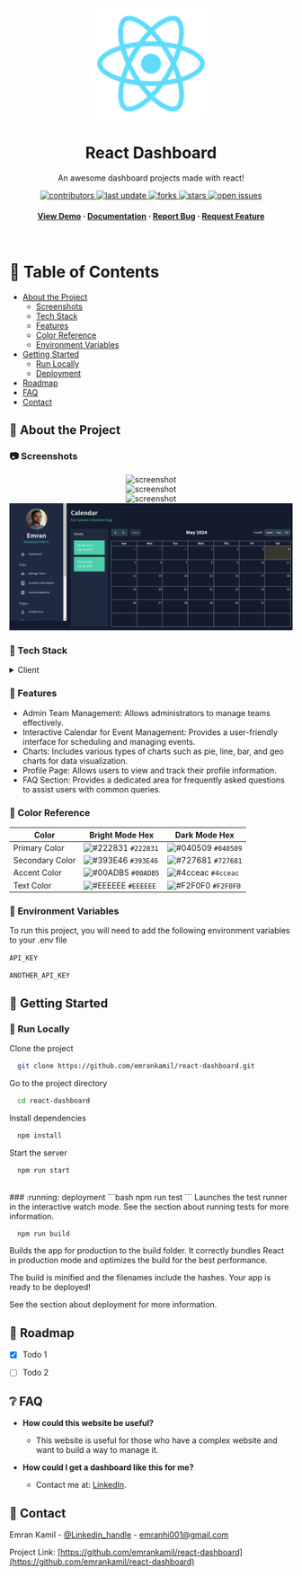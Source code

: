 
<div align="center">

  <img src="https://github.com/emrankamil/react-dashboard/blob/main/public/logo192.png" alt="logo" width="200" height="auto" />
  <h1>React Dashboard</h1>
  
  <p>
    An awesome dashboard projects made with react! 
  </p>
  
  
<!-- Badges -->
<p>
  <a href="https://github.com/Louis3797/awesome-readme-template/graphs/contributors">
    <img src="https://img.shields.io/github/contributors/emrankamil/react-dashboard" alt="contributors" />
  </a>
  <a href="">
    <img src="https://img.shields.io/github/last-commit/emrankamil/react-dashboard" alt="last update" />
  </a>
  <a href="https://github.com/emrankamil/react-dashboard/network/members">
    <img src="https://img.shields.io/github/forks/emrankamil/react-dashboard" alt="forks" />
  </a>
  <a href="https://github.com/emrankamil/react-dashboard/stargazers">
    <img src="https://img.shields.io/github/stars/emrankamil/react-dashboard" alt="stars" />
  </a>
  <a href="https://github.com/Louis3797/awesome-readme-template/issues/">
    <img src="https://img.shields.io/github/issues/emrankamil/react-dashboard" alt="open issues" />
  </a>
</p>
   
<h4>
    <a href="https://github.com/emrankamil/react-dashboard">View Demo</a>
  <span> · </span>
    <a href="https://github.com/emrankamil/react-dashboard">Documentation</a>
  <span> · </span>
    <a href="https://github.com/Louis3797/awesome-readme-template/issues/">Report Bug</a>
  <span> · </span>
    <a href="https://github.com/Louis3797/awesome-readme-template/issues/">Request Feature</a>
  </h4>
</div>

<br />

<!-- Table of Contents -->
# :notebook_with_decorative_cover: Table of Contents

- [About the Project](#star2-about-the-project)
  * [Screenshots](#camera-screenshots)
  * [Tech Stack](#space_invader-tech-stack)
  * [Features](#dart-features)
  * [Color Reference](#art-color-reference)
  * [Environment Variables](#key-environment-variables)
- [Getting Started](#toolbox-getting-started)
  * [Run Locally](#running-run-locally)
  * [Deployment](#triangular_flag_on_post-deployment)
- [Roadmap](#compass-roadmap)
- [FAQ](#grey_question-faq)
- [Contact](#handshake-contact)

  

<!-- About the Project -->
## :star2: About the Project


<!-- Screenshots -->
### :camera: Screenshots

<div align="center"> 
  <img src="/public/screenshot4.png" alt="screenshot" />
</div>
<div align="center"> 
  <img src="/public/screenshot3.png" alt="screenshot" />
</div>
<div align="center"> 
  <img src="/public/screenshot2.png" alt="screenshot" />
</div>
<div align="center"> 
  <img src="/public/screenshot1.png" alt="screenshot" />
</div>


<!-- TechStack -->
### :space_invader: Tech Stack
<details>
  <summary>Client</summary>
  <ul>
    <li><a href="https://reactjs.org/">React.js</a></li>
    <li><a href="https://tailwindcss.com/">Material ui</a></li>
  </ul>
</details>

<!--
<details>
  <summary>Server</summary>
  <ul>
    <li><a href="https://www.typescriptlang.org/">Typescript</a></li>
    <li><a href="https://expressjs.com/">Express.js</a></li>
  </ul>
</details>

<details>
<summary>Database</summary>
  <ul>
    <li><a href="https://www.mysql.com/">MySQL</a></li>
  </ul>
</details>

<details>
<summary>DevOps</summary>
  <ul>
    <li><a href="https://www.docker.com/">Docker</a></li>
    <li><a href="https://www.jenkins.io/">Jenkins</a></li>
    <li><a href="https://circleci.com/">CircleCLI</a></li>
  </ul>
</details>
-->

<!-- Features -->
### :dart: Features


- Admin Team Management: Allows administrators to manage teams effectively.
- Interactive Calendar for Event Management: Provides a user-friendly interface for scheduling and managing events.
- Charts: Includes various types of charts such as pie, line, bar, and geo charts for data visualization.
- Profile Page: Allows users to view and track their profile information.
- FAQ Section: Provides a dedicated area for frequently asked questions to assist users with common queries.

<!-- Color Reference -->
### :art: Color Reference

| Color             | Bright Mode Hex                                              | Dark Mode Hex                                                |
| ----------------- | ------------------------------------------------------------ | ------------------------------------------------------------ |
| Primary Color     | ![#222831](https://via.placeholder.com/10/222831?text=+) `#222831` | ![#040509](https://via.placeholder.com/10/040509?text=+) `#040509` |
| Secondary Color   | ![#393E46](https://via.placeholder.com/10/393E46?text=+) `#393E46` | ![#727681](https://via.placeholder.com/10/727681?text=+) `#727681` |
| Accent Color      | ![#00ADB5](https://via.placeholder.com/10/00ADB5?text=+) `#00ADB5` | ![#4cceac](https://via.placeholder.com/10/4cceac?text=+) `#4cceac` |
| Text Color        | ![#EEEEEE](https://via.placeholder.com/10/EEEEEE?text=+) `#EEEEEE` | ![#F2F0F0](https://via.placeholder.com/10/F2F0F0?text=+) `#F2F0F0` |



<!-- Env Variables -->
### :key: Environment Variables

To run this project, you will need to add the following environment variables to your .env file

`API_KEY`

`ANOTHER_API_KEY`

<!-- Getting Started -->
## 	:toolbox: Getting Started

<!-- Run Locally -->
### :running: Run Locally

Clone the project

```bash
  git clone https://github.com/emrankamil/react-dashboard.git
```

Go to the project directory

```bash
  cd react-dashboard
```

Install dependencies

```bash
  npm install
```

Start the server

```bash
  npm run start
```
<br>
<!-- deployment -->
### :running: deployment
```bash
  npm run test
```
Launches the test runner in the interactive watch mode.
See the section about running tests for more information.

```bash
  npm run build
```
Builds the app for production to the build folder.
It correctly bundles React in production mode and optimizes the build for the best performance.

The build is minified and the filenames include the hashes.
Your app is ready to be deployed!

See the section about deployment for more information.


<!-- Roadmap -->
## :compass: Roadmap

* [x] Todo 1
* [ ] Todo 2


<!-- FAQ -->
## :grey_question: FAQ

- **How could this website be useful?**
  + This website is useful for those who have a complex website and want to build a way to manage it.

- **How could I get a dashboard like this for me?**
  + Contact me at: [LinkedIn](https://www.linkedin.com/in/emran-kamil).

<!-- Contact -->
## :handshake: Contact

Emran Kamil - [@Linkedin_handle](https://www.linkedin.com/in/emran-kamil) - emranhi001@gmail.com

Project Link: [https://github.com/emrankamil/react-dashboard](https://github.com/emrankamil/react-dashboard)

